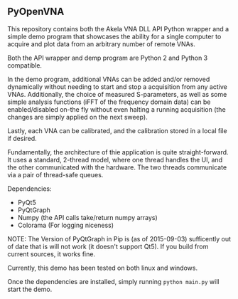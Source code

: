 ## PyOpenVNA

This repository contains both the Akela VNA DLL API Python wrapper and a 
simple demo program that showcases the ability for a single computer to acquire
and plot data from an arbitrary number of remote VNAs.

Both the API wrapper and demp program are Python 2 and Python 3 compatible.

In the demo program, additional VNAs can be added and/or removed dynamically 
without needing to start and stop a acquisition from any active VNAs. 
Additionally, the choice of measured S-parameters, as well as some simple 
analysis functions (iFFT of the frequency domain data) can be enabled/disabled 
on-the fly without even halting a running acquisition (the changes are simply
applied on the next sweep).

Lastly, each VNA can be calibrated, and the calibration stored in a local file
if desired.

Fundamentally, the architecture of thie application is quite straight-forward. 
It uses a standard, 2-thread model, where one thread handles the UI, and 
the other communicated with the hardware. The two threads communicate via
a pair of thread-safe queues.

Dependencies:
 - PyQt5
 - PyQtGraph
 - Numpy (the API calls take/return numpy arrays)
 - Colorama (For logging niceness)

NOTE: The Version of PyQtGraph in Pip is (as of 2015-09-03) sufficently out of
date that is will not work (it doesn't support Qt5). If you build from current
sources, it works fine.

Currently, this demo has been tested on both linux and windows.

Once the dependencies are installed, simply running `python main.py` will start
the demo.
